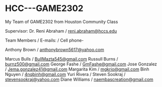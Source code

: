 # HCC---GAME2302
My Team of GAME2302 from Houston Community Class 

Supervisor: 
Dr. Reni Abraham  / reni.abraham@hccs.edu

Team Members / E-mails: / Cell phone-  

Anthony Brown  /  anthonybrown5617@yahoo.com


Marcus Bulls  /  BullMazta545@gmail.com
Russull Burns  / burnz500@gmail.com
George Fashe  / GmFashe@gmail.com
Jose Gonzalez /  Jema.gonzalez41@gmail.com
Margarita Kim  /  mgkrio@gmail.com
Binh Nguyen  / 4nqbinh@gmail.com
Yuri Rivera / 
Steven Sookraj  / stevensookraj@yahoo.com
Diane Williams  /  naembascreation@gmail.com



